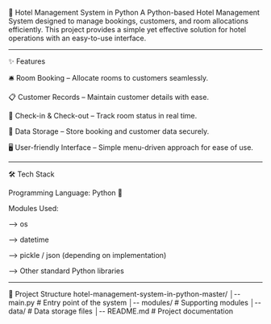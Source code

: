 🏨 Hotel Management System in Python
A Python-based Hotel Management System designed to manage bookings, customers, and room allocations efficiently.
This project provides a simple yet effective solution for hotel operations with an easy-to-use interface.

---

✨ Features

🛎️ Room Booking – Allocate rooms to customers seamlessly.

📋 Customer Records – Maintain customer details with ease.

🔑 Check-in & Check-out – Track room status in real time.

💾 Data Storage – Store booking and customer data securely.

🖥️ User-friendly Interface – Simple menu-driven approach for ease of use.

---

🛠️ Tech Stack

Programming Language: Python 🐍

Modules Used:

--> os

--> datetime

--> pickle / json (depending on implementation)

--> Other standard Python libraries

---

📂 Project Structure
hotel-management-system-in-python-master/
│-- main.py            # Entry point of the system
│-- modules/           # Supporting modules
│-- data/              # Data storage files
│-- README.md          # Project documentation
